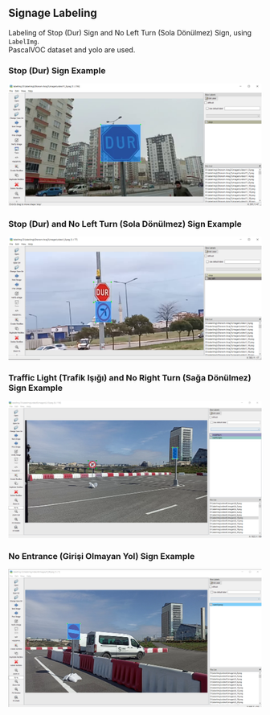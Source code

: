 ##  Signage Labeling
Labeling of Stop (Dur) Sign and No Left Turn (Sola Dönülmez) Sign, using `LabelImg`. <br />
PascalVOC dataset and yolo are used.

### Stop (Dur) Sign Example
![](/pictures/stop.PNG)

### Stop (Dur) and No Left Turn (Sola Dönülmez) Sign Example
![](/pictures/stop_noLeftTurn.PNG)

### Traffic Light (Trafik Işığı) and No Right Turn (Sağa Dönülmez) Sign Example
![](/pictures/trafficLight_noRightTurn.PNG)

### No Entrance (Girişi Olmayan Yol) Sign Example
![](/pictures/noEntrance.PNG)